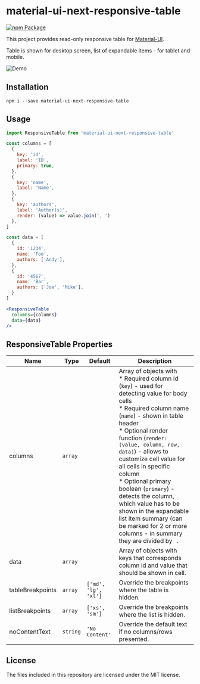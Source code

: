 # material-ui-next-responsive-table
[![npm Package](https://img.shields.io/npm/v/material-ui-next-responsive-table.svg)](https://www.npmjs.com/package/material-ui-next-responsive-table)

This project provides read-only responsive table for [Material-UI][material-ui].

Table is shown for desktop screen, list of expandable items - for tablet and mobile.

![Demo](demo.gif)

## Installation
```
npm i --save material-ui-next-responsive-table
```

## Usage

```jsx
import ResponsiveTable from 'material-ui-next-responsive-table'

const columns = [
  {
    key: 'id',
    label: 'ID',
    primary: true,
  },
  {
    key: 'name',
    label: 'Name',
  },
  {
    key: 'authors',
    label: 'Author(s)',
    render: (value) => value.join(', ')
  },
]

const data = [
  {
    id: '1234',
    name: 'Foo',
    authors: ['Andy'],
  },
  {
    id: '4567',
    name: 'Bar',
    authors: ['Joe', 'Mike'],
  }
]

<ResponsiveTable
  columns={columns}
  data={data}
/>
```

## ResponsiveTable Properties
| Name              | Type      | Default        | Description                                            |
| ----------------- | --------- | -------------- | ------------------------------------------------------ |
| columns           | `array`   |                | Array of objects with <br/> * Required column id (`key`) - used for detecting value for body cells <br/> * Required column name (`name`) - shown in table header <br/> * Optional render function (`render: (value, column, row, data)`) - allows to customize cell value for all cells in specific column <br/> * Optional primary boolean (`primary`) - detects the column, which value has to be shown in the expandable list item summary (can be marked for 2 or more columns - in summary they are divided by ` `.|
| data              | `array`   |                | Array of objects with keys that corresponds column id and value that should be shown in cell.|
| tableBreakpoints  | `array`   | `['md', 'lg', 'xl']` | Override the breakpoints where the table is hidden.|
| listBreakpoints   | `array`   | `['xs', 'sm']` | Override the breakpoints where the list is hidden.|
| noContentText     | `string`  | `'No Content'` | Override the default text if no columns/rows presented.|

## License
The files included in this repository are licensed under the MIT license.

[material-ui]: https://material-ui-next.com/
